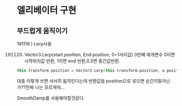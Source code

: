 # 엘리베이터 구현
## 부드럽게 움직이기
191119 ) Lerp사용

191120) Vector3.Lerp(start.position, End.position, 0~1사이값)
3번째 매개변수 0이면 시작위치값 반환, 1이면 end 반환,0.5면 중간값반환.
  ~~~cpp
  this.transform.position = Vector3.Lerp(this.transform.position, a.position, fracJourney);
  ~~~
 대충 이렇게 쓰면 서서히 움직인다는데 반환값을 position으로 넣으면 순간이동아닌가??진짜 나는 모르게따...
 
 SmoothDamp를 사용해야할것같다.
  
